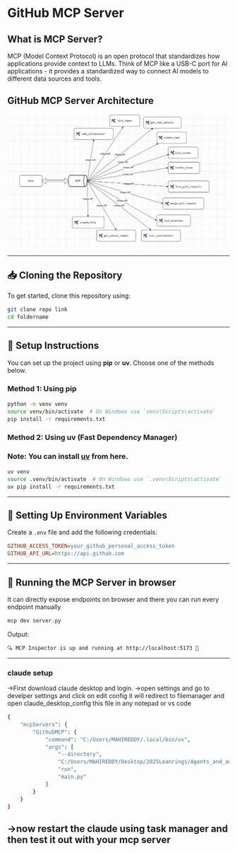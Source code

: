 # GitHub MCP Server

## What is MCP Server?
MCP (Model Context Protocol) is an open protocol that standardizes how applications provide context to LLMs. Think of MCP like a USB-C port for AI applications - it provides a standardized way to connect AI models to different data sources and tools.
## GitHub MCP Server Architecture
![GitHub MCP Architecture](architecture.png)

---

## 📥 Cloning the Repository
To get started, clone this repository using:
```sh
git clone repo link
cd foldername
```

---

## 🔧 Setup Instructions
You can set up the project using **pip** or **uv**. Choose one of the methods below.

### **Method 1: Using pip**
```sh
python -m venv venv
source venv/bin/activate  # On Windows use `venv\Scripts\activate`
pip install -r requirements.txt
```
### **Method 2: Using uv (Fast Dependency Manager)**
### Note: You can install [uv](https://docs.astral.sh/uv/) from here.
```sh
uv venv
source .venv/bin/activate  # On Windows use `.venv\Scripts\activate`
uv pip install -r requirements.txt
```

---

## 🔑 Setting Up Environment Variables
Create a `.env` file and add the following credentials:
```ini
GITHUB_ACCESS_TOKEN=your_github_personal_access_token
GITHUB_API_URL=https://api.github.com
```

---

## 🚀 Running the MCP Server in browser
It can directly expose endpoints on browser and there you can run every endpoint manually 
```sh
mcp dev server.py
```
Output:
```sh
🔍 MCP Inspector is up and running at http://localhost:5173 🚀
```

---

### claude setup
->First download claude desktop and login.
->open settings and go to develper settings and click on edit config it will redirect to filemanager and open claude_desktop_config this file in any notepad or vs code
```sh
{
    "mcpServers": {
        "GithubMCP": {
            "command": "C:/Users/MAHIREDDY/.local/bin/uv",
            "args": [
                "--directory",
                "C:/Users/MAHIREDDY/Desktop/2025Leanrings/Agents_and_automations/mcp/GithubMCP",
                "run",
                "main.py"
            ]
        }
    }
}
```
->now restart the claude using task manager and then test it out with your mcp server
---





